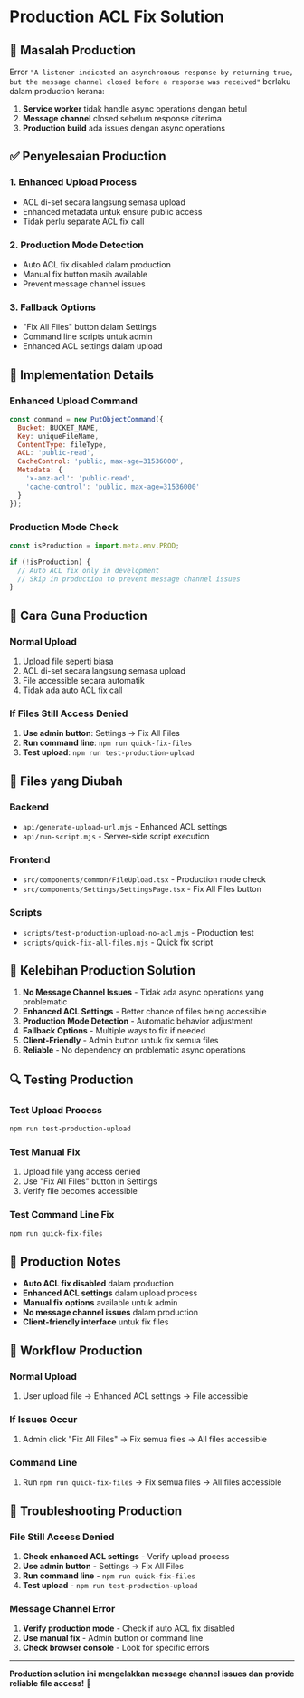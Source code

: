 # Production ACL Fix Solution

## 🎯 Masalah Production

Error `"A listener indicated an asynchronous response by returning true, but the message channel closed before a response was received"` berlaku dalam production kerana:

1. **Service worker** tidak handle async operations dengan betul
2. **Message channel** closed sebelum response diterima
3. **Production build** ada issues dengan async operations

## ✅ Penyelesaian Production

### **1. Enhanced Upload Process**
- ACL di-set secara langsung semasa upload
- Enhanced metadata untuk ensure public access
- Tidak perlu separate ACL fix call

### **2. Production Mode Detection**
- Auto ACL fix disabled dalam production
- Manual fix button masih available
- Prevent message channel issues

### **3. Fallback Options**
- "Fix All Files" button dalam Settings
- Command line scripts untuk admin
- Enhanced ACL settings dalam upload

## 🔧 Implementation Details

### **Enhanced Upload Command**
```javascript
const command = new PutObjectCommand({
  Bucket: BUCKET_NAME,
  Key: uniqueFileName,
  ContentType: fileType,
  ACL: 'public-read',
  CacheControl: 'public, max-age=31536000',
  Metadata: {
    'x-amz-acl': 'public-read',
    'cache-control': 'public, max-age=31536000'
  }
});
```

### **Production Mode Check**
```javascript
const isProduction = import.meta.env.PROD;

if (!isProduction) {
  // Auto ACL fix only in development
  // Skip in production to prevent message channel issues
}
```

## 🚀 Cara Guna Production

### **Normal Upload**
1. Upload file seperti biasa
2. ACL di-set secara langsung semasa upload
3. File accessible secara automatik
4. Tidak ada auto ACL fix call

### **If Files Still Access Denied**
1. **Use admin button**: Settings → Fix All Files
2. **Run command line**: `npm run quick-fix-files`
3. **Test upload**: `npm run test-production-upload`

## 📁 Files yang Diubah

### **Backend**
- `api/generate-upload-url.mjs` - Enhanced ACL settings
- `api/run-script.mjs` - Server-side script execution

### **Frontend**
- `src/components/common/FileUpload.tsx` - Production mode check
- `src/components/Settings/SettingsPage.tsx` - Fix All Files button

### **Scripts**
- `scripts/test-production-upload-no-acl.mjs` - Production test
- `scripts/quick-fix-all-files.mjs` - Quick fix script

## 🎉 Kelebihan Production Solution

1. **No Message Channel Issues** - Tidak ada async operations yang problematic
2. **Enhanced ACL Settings** - Better chance of files being accessible
3. **Production Mode Detection** - Automatic behavior adjustment
4. **Fallback Options** - Multiple ways to fix if needed
5. **Client-Friendly** - Admin button untuk fix semua files
6. **Reliable** - No dependency on problematic async operations

## 🔍 Testing Production

### **Test Upload Process**
```bash
npm run test-production-upload
```

### **Test Manual Fix**
1. Upload file yang access denied
2. Use "Fix All Files" button in Settings
3. Verify file becomes accessible

### **Test Command Line Fix**
```bash
npm run quick-fix-files
```

## 📝 Production Notes

- **Auto ACL fix disabled** dalam production
- **Enhanced ACL settings** dalam upload process
- **Manual fix options** available untuk admin
- **No message channel issues** dalam production
- **Client-friendly interface** untuk fix files

## 🎯 Workflow Production

### **Normal Upload**
1. User upload file → Enhanced ACL settings → File accessible

### **If Issues Occur**
1. Admin click "Fix All Files" → Fix semua files → All files accessible

### **Command Line**
1. Run `npm run quick-fix-files` → Fix semua files → All files accessible

## 🔧 Troubleshooting Production

### **File Still Access Denied**
1. **Check enhanced ACL settings** - Verify upload process
2. **Use admin button** - Settings → Fix All Files
3. **Run command line** - `npm run quick-fix-files`
4. **Test upload** - `npm run test-production-upload`

### **Message Channel Error**
1. **Verify production mode** - Check if auto ACL fix disabled
2. **Use manual fix** - Admin button or command line
3. **Check browser console** - Look for specific errors

---

**Production solution ini mengelakkan message channel issues dan provide reliable file access!** 🎉 